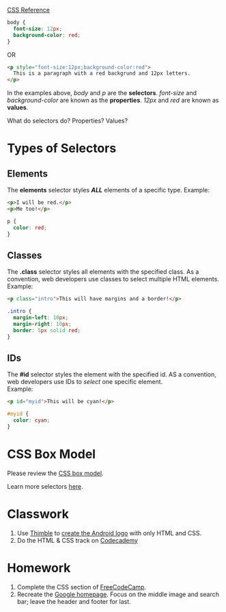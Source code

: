 [CSS Reference](http://www.w3schools.com/cssref/default.asp)

```css
body {
  font-size: 12px;
  background-color: red;
}
```
OR

```html
<p style="font-size:12px;background-color:red">
  This is a paragraph with a red backgrund and 12px letters.
</p>
```

In the examples above, *body* and *p* are the **selectors**.
*font-size* and *background-color* are known as the **properties**.
*12px* and *red* are known as **values**.

What do selectors do? Properties? Values?

# Types of Selectors

## Elements
The **elements** selector styles ***ALL*** elements of a specific type.
Example:

```html
<p>I will be red.</p>
<p>Me too!</p>
```

```css
p {
  color: red;
}
```

## Classes
The **.class** selector styles all elements with the specified class.  As a convention, web developers use classes to select multiple HTML elements.  
Example:
```html
<p class="intro">This will have margins and a border!</p>
```

```css
.intro {
  margin-left: 10px;
  margin-right: 10px;
  border: 5px solid red;
}
```

## IDs
The **#id** selector styles the element with the specified id.  AS a convention, web developers use IDs to *select* one specific element.  
Example:  
```html
<p id="myid">This will be cyan!</p>
```

```css
#myid {
  color: cyan;
}
```

# CSS Box Model
Please review the [CSS box model](https://www.w3schools.com/css/css_boxmodel.asp).

Learn more selectors [here](http://www.w3schools.com/cssref/css_selectors.asp).

# Classwork
1. Use [Thimble](https://thimble.mozilla.org/) to [create the Android logo](http://thecodeplayer.com/walkthrough/css3-android-logo) with only HTML and CSS.
2. Do the HTML & CSS track on [Codecademy](https://www.codecademy.com/)

# Homework
1. Complete the CSS section of [FreeCodeCamp](http://www.freecodecamp.com/).
2. Recreate the [Google homepage](https://www.google.com/).  Focus on the middle image and search bar; leave the header and footer for last.
